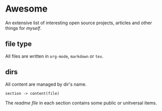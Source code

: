 # Awesome

An extensive list of interesting open source projects, articles and other things for _myself_.

## file type

All files are written in `org-mode`, `markdown` or `tex`.

## dirs

All content are managed by dir's name.

`section -> content(file)`

The _readme file_ in each section contains some public or unitversal items.
